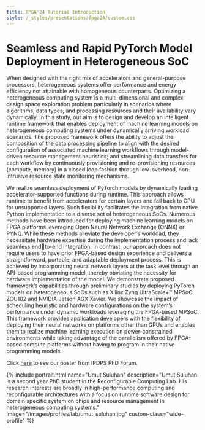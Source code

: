```yaml
---
title: FPGA'24 Tutorial Introduction
style: /_styles/presentations/fpga24/custom.css
---
```


# Seamless and Rapid PyTorch Model Deployment in Heterogeneous SoC

When designed with the right mix of accelerators and general-purpose processors, heterogeneous systems offer performance and energy efficiency not attainable with homogeneous counterparts. Optimizing a heterogeneous computing system is a multi-dimensional and complex design space exploration problem particularly in scenarios where algorithms, data types, and processing resources and their availability vary dynamically. In this study, our aim is to design and develop an intelligent runtime framework that enables deployment of machine learning models on heterogeneous computing systems under dynamically arriving workload scenarios. The proposed framework offers the ability to adjust the composition of the data processing pipeline to align with the desired configuration of associated machine learning workflows through model-driven resource management heuristics; and streamlining data transfers for each workflow by continuously provisioning and re-provisioning resources (compute, memory) in a closed loop fashion through low-overhead, non-intrusive resource state monitoring mechanisms.

We realize seamless deployment of PyTorch models by dynamically loading accelerator-supported functions during runtime. This approach allows runtime to benefit from accelerators for certain layers and fall back to CPU for unsupported layers. Such flexibility facilitates the integration from native Python implementation to a diverse set of heterogeneous SoCs. Numerous methods have been introduced for deploying machine learning models on FPGA platforms leveraging Open Neural Network Exchange (ONNX) or PYNQ. While these methods alleviate the developer’s workload, they necessitate hardware expertise during the implementation process and lack seamless endto-end integration. In contrast, our approach does not require users to have prior FPGA-based design experience and delivers a straightforward, portable, and adaptable deployment process. This is achieved by incorporating neural
network layers at the task level through an API-based programming model, thereby obviating the necessity for hardware implementation of the model. We demonstrate proposed framework’s capabilities through preliminary studies by deploying PyTorch models on heterogeneous SoCs such as Xilinx Zynq UltraScale+™ MPSoC ZCU102 and NVIDIA Jetson AGX Xavier. We showcase the impact of scheduling heuristic and hardware configurations on the system’s performance under dynamic workloads leveraging the FPGA-based MPSoC. This framework provides application developers with the flexibility of deploying their neural networks on platforms other than GPUs and enables them to realize machine learning execution on power-constrained environments while taking advantage of the parallelism offered by FPGA-based compute platforms without having to program in their native programming models.

Click [here](./posters/PyTorch.pdf) to see our poster from IPDPS PhD Forum.

{%
  include portrait.html
  name="Umut Suluhan"
  description="Umut Suluhan is a second year PhD student in the Reconfigurable Computing Lab. His research interests are broadly in high-performance computing and reconfigurable architectures with a focus on runtime software design for domain specific system on chips and resource management in heterogeneous computing systems."
  image="/images/profiles/lab/umut_suluhan.jpg"
  custom-class="wide-profile"
%}
